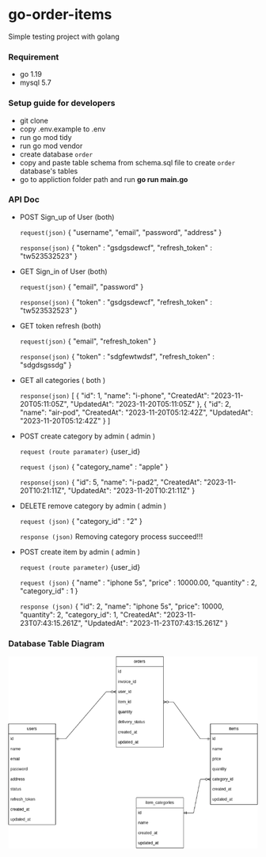 # go-order-items

Simple testing project with golang

### Requirement

- go 1.19
- mysql 5.7

### Setup guide for developers

- git clone
- copy .env.example to .env
- run go mod tidy
- run go mod vendor
- create database `order`
- copy and paste table schema from schema.sql file to create `order` database's tables
- go to appliction folder path and run **go run main.go**

### API Doc

- POST Sign_up of User (both)

  `request(json)` {
	"username",
	"email",
	"password",
	"address"
  }

  `response(json)` {
	"token" : "gsdgsdewcf",
	"refresh_token" : "tw523532523"
  }

- GET Sign_in of User (both)

  `request(json)` {
	"email",
	"password"
  }

  `response(json)` {
	"token" : "gsdgsdewcf",
	"refresh_token" : "tw523532523"
  }

- GET token refresh (both)

  `request(json)` {
	"email",
	"refresh_token"
  }

  `response(json)` {
	"token" : "sdgfewtwdsf",
	"refresh_token" : "sdgdsgssdg"
  }

- GET all categories ( both )

  `response(json)` [
	{
		"id": 1,
		"name": "i-phone",
		"CreatedAt": "2023-11-20T05:11:05Z",
		"UpdatedAt": "2023-11-20T05:11:05Z"
	},
	{
		"id": 2,
		"name": "air-pod",
		"CreatedAt": "2023-11-20T05:12:42Z",
		"UpdatedAt": "2023-11-20T05:12:42Z"
	}
  ]

- POST create category by admin ( admin )

  `request (route paramater)`
  {user_id}

  `request (json)` {
	"category_name" : "apple"
  }

  `response(json)` {
	"id": 5,
	"name": "i-pad2",
	"CreatedAt": "2023-11-20T10:21:11Z",
	"UpdatedAt": "2023-11-20T10:21:11Z"
  }

- DELETE remove category by admin ( admin )

  `request (json)` {
	"category_id" : "2"
  }

  `response (json)`
  Removing category process succeed!!!


- POST create item by admin ( admin )

  `request (route parameter)`
  {user_id}

  `request (json)` {
	"name" : "iphone 5s",
	"price" : 10000.00,
	"quantity" : 2,
	"category_id" : 1
  }

  `response (json)` {
	"id": 2,
	"name": "iphone 5s",
	"price": 10000,
	"quantity": 2,
	"category_id": 1,
	"CreatedAt": "2023-11-23T07:43:15.261Z",
	"UpdatedAt": "2023-11-23T07:43:15.261Z"
  }


### Database Table Diagram

![order Database Diagram](ordering_item.png)
